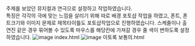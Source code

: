 주제를 보았던 뮤지컬과 연극으로 설정하고 작업하였습니다. <br>
특징은 각각의 극에 맞는 느낌을 살리기 위해 따로 배경 포토샵 작업을 하였고, 폰트, 폰트크기와 이미지 문제로 제목타이틀도 포토샵작업으로 진행하였습니다. 
스케줄이나 출연진 같은 경우 묶어볼 수 있도록 마우스를 해당칸에 가져갈 경우 줄 색이 변하도록 설정하였습니다. 
![image](https://user-images.githubusercontent.com/80028819/231212464-132460bc-8562-4786-805d-161244c30eb7.png)
index.html
![image](https://user-images.githubusercontent.com/80028819/231213365-23d895ee-a096-41b7-8de3-66e6d3f91af5.png)
이토록 보통의.html
